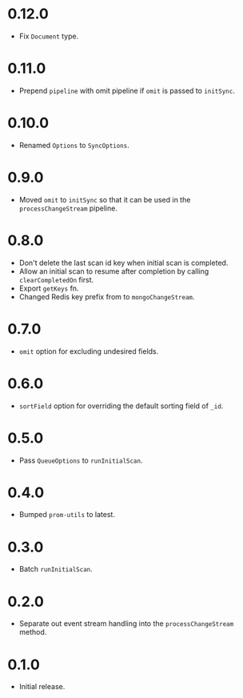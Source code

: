 # 0.12.0

* Fix `Document` type.

# 0.11.0

* Prepend `pipeline` with omit pipeline if `omit` is passed to `initSync`.

# 0.10.0

* Renamed `Options` to `SyncOptions`.

# 0.9.0

* Moved `omit` to `initSync` so that it can be used in the `processChangeStream` pipeline.

# 0.8.0

* Don't delete the last scan id key when initial scan is completed.
* Allow an initial scan to resume after completion by calling `clearCompletedOn` first.
* Export `getKeys` fn.
* Changed Redis key prefix from to `mongoChangeStream`.

# 0.7.0

* `omit` option for excluding undesired fields.

# 0.6.0

* `sortField` option for overriding the default sorting field of `_id`.

# 0.5.0

* Pass `QueueOptions` to `runInitialScan`.

# 0.4.0

* Bumped `prom-utils` to latest.

# 0.3.0

* Batch `runInitialScan`. 

# 0.2.0

* Separate out event stream handling into the `processChangeStream` method.

# 0.1.0

* Initial release.

